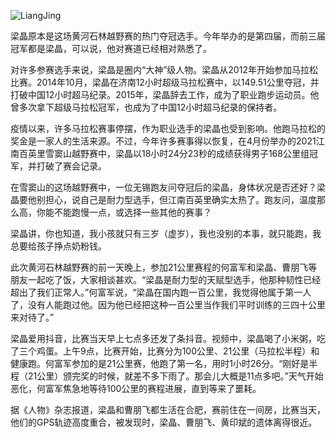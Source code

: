 ![LiangJing](https://user-images.githubusercontent.com/15976103/120251327-ca115480-c2b3-11eb-98c0-be645867b63c.png)

梁晶原本是这场黄河石林越野赛的热门夺冠选手。今年举办的是第四届，而前三届冠军都是梁晶，可以说，他对赛道已经相对熟悉了。

对许多参赛选手来说，梁晶是圈内“大神”级人物。梁晶从2012年开始参加马拉松比赛。2014年10月，梁晶在济南12小时超级马拉松赛中，以149.51公里夺冠，并打破中国12小时超马纪录。2015年，梁晶辞去工作，成为了职业跑步运动员。他曾多次拿下超级马拉松冠军，也成为了中国12小时超马纪录的保持者。

疫情以来，许多马拉松赛事停摆，作为职业选手的梁晶也受到影响。他跑马拉松的奖金是一家人的生活来源。不过，今年许多赛事得以恢复，在4月份举办的2021江南百英里雪窦山越野赛中，梁晶以18小时24分23秒的成绩获得男子168公里组冠军，并打破了赛会记录。

在雪窦山的这场越野赛中，一位无锡跑友问夺冠后的梁晶，身体状况是否还好？梁晶要他别担心，说自己是耐力型选手，但江南百英里确实太热了。跑友问，温度那么高，你能不能跑慢一点，或选择一些其他的赛事？

梁晶讲，你也知道，我小孩就只有三岁（虚岁），我也没别的本事，就只能跑，我总要给孩子挣点奶粉钱。

此次黄河石林越野赛的前一天晚上，参加21公里赛程的何富军和梁晶、曹朋飞等朋友一起吃了饭，大家相谈甚欢。“梁晶是耐力型的天赋型选手，他那种韧性已经超出了我们正常人。”何富军说，“梁晶在国内跑一百公里，我觉得他属于第一人了，没有人能跑过他。因为他已经把这种一百公里当作我们平时训练的三四十公里来对待了。”

梁晶爱用抖音，比赛当天早上七点多还发了条抖音。视频中，梁晶喝了小米粥，吃了三个鸡蛋。上午9点，比赛开始，比赛分为100公里、21公里（马拉松半程）和健康跑。何富军参加的是21公里赛，他跑了第一名，用时1小时26分。“刚好是半程（21公里）颁完奖的时候，就差不多下雨了。那会儿大概是11点多吧。”天气开始恶化，何富军焦急地等待100公里的赛程进展，直到等来了噩耗。

据《人物》杂志报道，梁晶和曹朋飞都生活在合肥，赛前住在一间房，比赛当天，他们的GPS轨迹高度重合，被发现时，梁晶、曹朋飞、黄印斌的遗体离得很近。